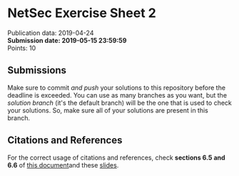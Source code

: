 # NetSec Exercise Sheet 2

Publication data: 2019-04-24  
**Submission date: 2019-05-15 23:59:59**  
Points: 10

## Submissions
Make sure to commit *and push* your solutions to this repository before the deadline is exceeded. You can use as many branches as you want, but the *solution branch* (it's the default branch) will be the one that is used to check your solutions. So, make sure all of your solutions are present in this branch.

## Citations and References
For the correct usage of citations and references, check **sections 6.5 and 6.6** of [this document](https://net.cs.uni-bonn.de/fileadmin/ag/martini/lehre/13ss/Seminar/sticm/Leitfaden_Ausarbeitungen-englisch.pdf)and these [slides](https://netsec.seclab-bonn.de/material/how_to_cite_correctly.pdf).

